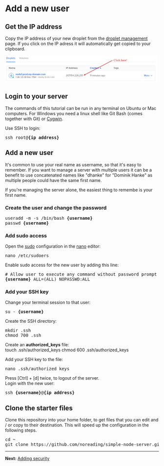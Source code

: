 # Add a new user

## Get the IP address

Copy the IP address of your new droplet from the [droplet management](https://cloud.digitalocean.com/droplets) page. If you click on the IP adress it will automatically get copied to your clipboard.

<img src="./images/do-get-ip.jpg" alt="SSH Key Management page" width="500">

## Login to your server

The commands of this tutorial can be run in any terminal on Ubuntu or Mac computers. For Windows you need a linux shell like Git Bash (comes together with Git) or [Cygwin](http://www.cygwin.com/).

Use SSH to login:  
<pre>
ssh root@<b>{ip address}</b>
</pre>

## Add a new user

It's common to use your real name as username, so that it's easy to remember. If you want to manage a server with multiple users it can be a benefit to use concatenated names like "dhanke" for "Dominik Hanke" as multiple people could have the same first name.

If you're managing the server alone, the easiest thing to remembe is your first name.

### Create the user and change the password

<pre>
useradd -m -s /bin/bash <b>{username}</b>
passwd <b>{username}</b>
</pre>

### Add sudo access

Open the [sudo](https://www.howtoforge.com/tutorial/sudo-beginners-guide/) configuration in the [nano](https://www.nano-editor.org/) editor:  

<pre>
nano /etc/sudoers
</pre>

Enable sudo access for the new user by adding this line:  
<pre>
# Allow user to execute any command without password prompt
<b>{username}</b> ALL=(ALL) NOPASSWD:ALL
</pre>

### Add your SSH key

Change your terminal session to that user:  
<pre>
su - <b>{username}</b>
</pre>

Create the SSH directory:  
<pre>
mkdir .ssh
chmod 700 .ssh
</pre>

Create an __authorized_keys__ file:  
</pre>
touch .ssh/authorized_keys
chmod 600 .ssh/authorized_keys
</pre>

Add your SSH key to the file:  
<pre>
nano .ssh/authorized_keys
</pre>

Press [Ctrl] + [d] twice, to logout of the server.  
Login with the new user:  
<pre>
ssh <b>{username}</b>@<b>{ip address}</b>
</pre>

## Clone the starter files

Clone this repository into your home folder, to get files that you can edit and / or copy to their destination. This will speed up the configuration in the following steps.

<pre>
cd ~
git clone https://github.com/noreading/simple-node-server.git
</pre>

---
__Next:__ [Adding security](./add-security.md)